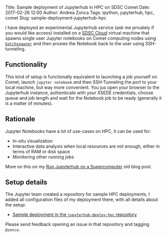 Title: Sample deployment of Jupyterhub in HPC on SDSC Comet
Date: 2017-02-26 12:00
Author: Andrea Zonca
Tags: ipython, jupyterhub, hpc, comet
Slug: sample-deployment-jupyterhub-hpc

I have deployed an experimental Jupyterhub service (ask me privately if you would like access) installed on a [SDSC Cloud](http://www.sdsc.edu/services/it/cloud.html) virtual machine that spawns single user Jupyter notebooks on Comet computing nodes using [`batchspawner`](https://github.com/jupyterhub/batchspawner) and then proxies the Notebook back to the user using SSH-tunneling.

## Functionality

This kind of setup is functionally equivalent to launching a job yourself on Comet, launch `jupyter notebook` and then SSH-Tunneling the port to your local machine, but way more convenient. You jus open your browser to  the Jupyterhub instance, authenticate with your XSEDE credentials, choose queue and job length and wait for the Notebook job to be ready (generally it is a matter of minutes).

## Rationale

Jupyter Notebooks have a lot of use-cases on HPC, it can be used for:

* In-situ visualization
* Interactive data analysis when local resources are not enough, either in terms of RAM or disk space
* Monitoring other running jobs

More on this on my [Run Jupyterhub on a Supercomputer](https://zonca.github.io/2015/04/jupyterhub-hpc.html) old blog post.

## Setup details

The Jupyter team created a repository for sample HPC deployments, I added all configuration files of my deployment there, with all details about the setup:

* [Sample deployment in the `jupyterhub-deploy-hpc` repository](https://github.com/jupyterhub/jupyterhub-deploy-hpc/tree/master/batchspawner-xsedeoauth-sshtunnel-sdsccomet)

Please send feedback opening an issue in that repository and tagging `@zonca`.
